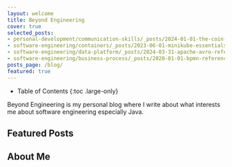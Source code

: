 ```yaml
---
layout: welcome
title: Beyond Engineering
cover: true
selected_posts:
- personal-development/communication-skills/_posts/2024-01-01-the-coin-feedback-model.md
- software-engineering/containers/_posts/2023-06-01-minikube-essentials-developer-guide.md
- software-engineering/data-platform/_posts/2024-03-31-apache-avro-reference-guide.md
- software-engineering/business-process/_posts/2020-01-01-bpmn-reference-guide.md
posts_page: /blog/
featured: true
---
```


- Table of Contents
{:toc .large-only}

Beyond Engineering is my personal blog where I write about what interests me about software engineering especially Java.

## Featured Posts
<!--posts-->

## About Me
<!--author-->